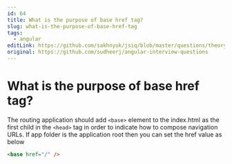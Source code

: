 ```yaml
---
id: 64
title: What is the purpose of base href tag?
slug: what-is-the-purpose-of-base-href-tag
tags:
  - angular
editLink: https://github.com/sakhnyuk/jsiq/blob/master/questions/theory/angular/64.md
original: https://github.com/sudheerj/angular-interview-questions
---
```


# What is the purpose of base href tag?

The routing application should add `<base>` element to the index.html as the first child in the `<head>` tag in order to indicate how to compose navigation URLs. If app folder is the application root then you can set the href value as below

```html
<base href="/" />
```